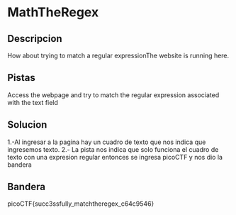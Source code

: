 # MathTheRegex

## Descripcion
How about trying to match a regular expressionThe website is running here.

## Pistas
Access the webpage and try to match the regular expression associated with the text field

## Solucion 
1.-Al ingresar a la pagina hay un cuadro de texto que nos indica que ingresemos texto.
2.- La pista nos indica que solo funciona el cuadro de texto con una expresion regular entonces se ingresa picoCTF y nos dio la bandera


## Bandera
picoCTF{succ3ssfully_matchtheregex_c64c9546}
